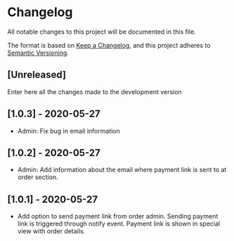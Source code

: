 # Changelog
All notable changes to this project will be documented in this file.

The format is based on [Keep a Changelog](https://keepachangelog.com/en/1.0.0/),
and this project adheres to [Semantic Versioning](https://semver.org/spec/v2.0.0.html).

## [Unreleased]

Enter here all the changes made to the development version

## [1.0.3] - 2020-05-27

- Admin: Fix bug in email information

## [1.0.2] - 2020-05-27

- Admin: Add information about the email where payment link is sent to at
  order section.

## [1.0.1] - 2020-05-27

- Add option to send payment link from order admin. Sending payment link is
  triggered through notify event. Payment link is shown in special view with
  order details.
